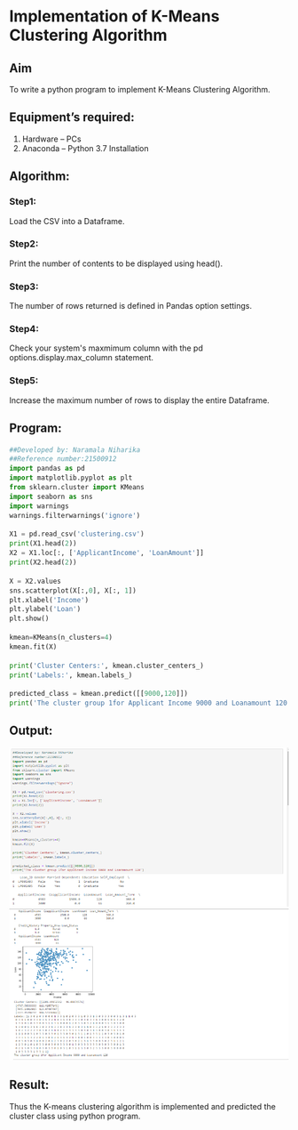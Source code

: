 # Implementation of K-Means Clustering Algorithm
## Aim
To write a python program to implement K-Means Clustering Algorithm.
## Equipment’s required:
1.	Hardware – PCs
2.	Anaconda – Python 3.7 Installation

## Algorithm:

### Step1:
Load the CSV into a Dataframe.
<br>

### Step2:
Print the number of contents to be displayed using head().
<br>

### Step3:
The number of rows returned is defined in Pandas option settings.
<br>

### Step4:
Check your system's maxmimum column with the pd options.display.max_column statement.
<br>

### Step5:
Increase the maximum number of rows to display the entire Dataframe.
<br>

## Program:
```python
##Developed by: Naramala Niharika
##Reference number:21500912
import pandas as pd
import matplotlib.pyplot as plt
from sklearn.cluster import KMeans
import seaborn as sns
import warnings
warnings.filterwarnings('ignore')

X1 = pd.read_csv('clustering.csv')
print(X1.head(2))
X2 = X1.loc[:, ['ApplicantIncome', 'LoanAmount']]
print(X2.head(2))

X = X2.values
sns.scatterplot(X[:,0], X[:, 1])
plt.xlabel('Income')
plt.ylabel('Loan')
plt.show()

kmean=KMeans(n_clusters=4)
kmean.fit(X)

print('Cluster Centers:', kmean.cluster_centers_)
print('Labels:', kmean.labels_)

predicted_class = kmean.predict([[9000,120]])
print('The cluster group 1for Applicant Income 9000 and Loanamount 120')
```
## Output:
![Output](https://github.com/naramala-niharika/K-Means-Clustering-algorithm/blob/master/p1.PNG?raw=true)
![Output](https://github.com/naramala-niharika/K-Means-Clustering-algorithm/blob/master/p2.PNG?raw=true)

## Result:
Thus the K-means clustering algorithm is implemented and predicted the cluster class using python program.